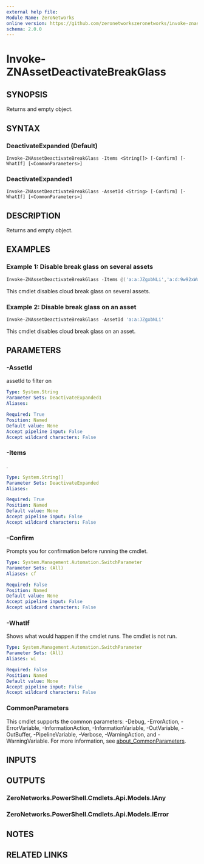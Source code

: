 ```yaml
---
external help file:
Module Name: ZeroNetworks
online version: https://github.com/zeronetworkszeronetworks/invoke-znassetdeactivatebreakglass
schema: 2.0.0
---
```


# Invoke-ZNAssetDeactivateBreakGlass

## SYNOPSIS
Returns and empty object.

## SYNTAX

### DeactivateExpanded (Default)
```
Invoke-ZNAssetDeactivateBreakGlass -Items <String[]> [-Confirm] [-WhatIf] [<CommonParameters>]
```

### DeactivateExpanded1
```
Invoke-ZNAssetDeactivateBreakGlass -AssetId <String> [-Confirm] [-WhatIf] [<CommonParameters>]
```

## DESCRIPTION
Returns and empty object.

## EXAMPLES

### Example 1: Disable break glass on several assets
```powershell
Invoke-ZNAssetDeactivateBreakGlass -Items @('a:a:JZgxbNLi','a:d:9w92xWqF')
```

This cmdlet disables cloud break glass on several assets.

### Example 2: Disable break glass on an asset
```powershell
Invoke-ZNAssetDeactivateBreakGlass -AssetId 'a:a:JZgxbNLi'
```

This cmdlet disables cloud break glass on an asset.

## PARAMETERS

### -AssetId
assetId to filter on

```yaml
Type: System.String
Parameter Sets: DeactivateExpanded1
Aliases:

Required: True
Position: Named
Default value: None
Accept pipeline input: False
Accept wildcard characters: False
```

### -Items
.

```yaml
Type: System.String[]
Parameter Sets: DeactivateExpanded
Aliases:

Required: True
Position: Named
Default value: None
Accept pipeline input: False
Accept wildcard characters: False
```

### -Confirm
Prompts you for confirmation before running the cmdlet.

```yaml
Type: System.Management.Automation.SwitchParameter
Parameter Sets: (All)
Aliases: cf

Required: False
Position: Named
Default value: None
Accept pipeline input: False
Accept wildcard characters: False
```

### -WhatIf
Shows what would happen if the cmdlet runs.
The cmdlet is not run.

```yaml
Type: System.Management.Automation.SwitchParameter
Parameter Sets: (All)
Aliases: wi

Required: False
Position: Named
Default value: None
Accept pipeline input: False
Accept wildcard characters: False
```

### CommonParameters
This cmdlet supports the common parameters: -Debug, -ErrorAction, -ErrorVariable, -InformationAction, -InformationVariable, -OutVariable, -OutBuffer, -PipelineVariable, -Verbose, -WarningAction, and -WarningVariable. For more information, see [about_CommonParameters](http://go.microsoft.com/fwlink/?LinkID=113216).

## INPUTS

## OUTPUTS

### ZeroNetworks.PowerShell.Cmdlets.Api.Models.IAny

### ZeroNetworks.PowerShell.Cmdlets.Api.Models.IError

## NOTES

## RELATED LINKS

